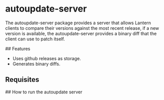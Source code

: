 # autoupdate-server

The autoupdate-server package provides a server that allows Lantern clients to
compare their versions against the most recent release, if a new version is
available, the autoupdate-server provides a binary diff that the client can use
to patch itself.

## Features

* Uses github releases as storage.
* Generates binary diffs.

## Requisites

## How to run the autoupdate server


